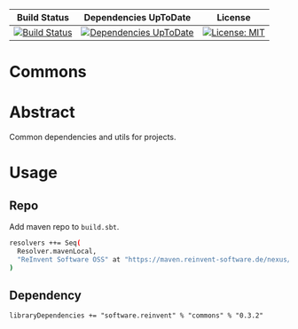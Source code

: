 | Build Status | Dependencies UpToDate | License |
|:------------:|:---------------------:|:-------:|
| [![Build Status](https://ci.reinvent-software.de/buildStatus/icon?job=Commons-Build)](https://ci.reinvent-software.de/job/Commons-Build) | [![Dependencies UpToDate](https://ci.reinvent-software.de/buildStatus/icon?job=Commons-DependencyCheck)](https://ci.reinvent-software.de/job/Commons-DependencyCheck) | [![License: MIT](https://img.shields.io/badge/License-MIT-yellow.svg)](https://opensource.org/licenses/MIT) |



Commons
==========

# Abstract
Common dependencies and utils for projects.

# Usage

## Repo
Add maven repo to `build.sbt`.
```bash
resolvers ++= Seq(
  Resolver.mavenLocal,
  "ReInvent Software OSS" at "https://maven.reinvent-software.de/nexus/content/groups/public"
)
```

## Dependency
`libraryDependencies += "software.reinvent" % "commons" % "0.3.2"`

